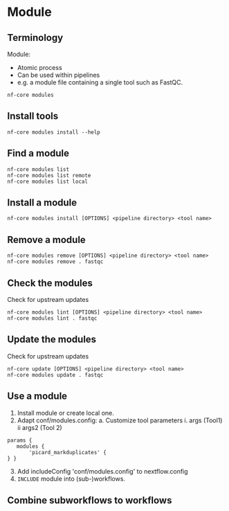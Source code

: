 # Module
## Terminology
Module:
- Atomic process
- Can be used within pipelines
- e.g. a module file containing a single tool such as FastQC.

```
nf-core modules
```

## Install tools
```
nf-core modules install --help
```

## Find a module
```
nf-core modules list
nf-core modules list remote
nf-core modules list local
```

## Install a module
```
nf-core modules install [OPTIONS] <pipeline directory> <tool name>
```

## Remove a module
```
nf-core modules remove [OPTIONS] <pipeline directory> <tool name>
nf-core modules remove . fastqc
```

## Check the modules
Check for upstream updates
```
nf-core modules lint [OPTIONS] <pipeline directory> <tool name>
nf-core modules lint . fastqc
```

## Update the modules
Check for upstream updates
```
nf-core update [OPTIONS] <pipeline directory> <tool name>
nf-core modules update . fastqc
```

## Use a module
1. Install module or create local one.
2. Adapt conf/modules.config:
    a. Customize tool parameters
        i. args (Tool1)
        ii args2 (Tool 2)
```
params {
   modules {
       'picard_markduplicates' {
} }
```
3. Add includeConfig 'conf/modules.config' to nextflow.config 
4. `INCLUDE` module into (sub-)workflows.

## Combine subworkflows to workflows
